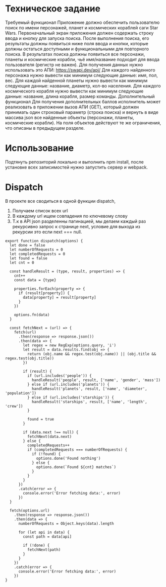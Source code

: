 # Техническое задание
Требуемый функционал
Приложение должно обеспечить пользователю поиск по имени персонажей, планет и космических кораблей саги Star Wars.
Первоначальный экран приложения должен содержать строку ввода и кнопку для запуска поиска.
После выполнения поиска, его результаты должны появиться ниже поля ввода и кнопки, которые должны остаться доступными и функциональными для повторного поиска.
В результатах поиска должны появиться все персонажи, планеты и космические корабли, чьё имя/название подходит для ввода пользователя (регистр не важен). Для получения данных нужно использовать это АПИ: https://swapi.dev/api/
Для каждого найденного персонажа нужно вывести как минимум следующие данные: имя, пол, вес.
Для каждой найденной планеты нужно вывести как минимум следующие данные: название, диаметр, кол-во населения.
Для каждого космического корабля нужно вывести как минимум следующие данные: название, длина корабля, размер команды.
Дополнительный функционал
Для получения дополнительных баллов исполнитель может реализовать в приложении вызов АПИ (GET), который должен принимать один строковый параметр (строка поиска) и вернуть в виде массива json все найденные объекты (персонажи, планеты, космические корабли). На поля объектов действуют те же ограничения, что описаны в предыдущем разделе.

# Использование
Подтянуть репозиторий локально и выполнить npm install, после установке всех записимостей нужно запустить сервер и webpack.

# Dispatch
В проекте все сводиться в одной функции dispatch,
1. Получаем список всех url
2. В каждому url ищем совпадения по ключевому слову
3. Т.к в API json разделенны пагинацией, мы делаем каждый раз рекурсивно запрос к странице next, условие для выхода из рекурсии это если next === null.

```
export function dispatch(options) {
  let done = false
  let numberOfRequests = 0
  let completedRequests = 0
  let found = false
  let cnt = 0

  const handleResult = (type, result, properties) => {
    cnt++
    const data = {type}

    properties.forEach(property => {
      if (result[property]) {
        data[property] = result[property]
      }
    })

    options.fn(data)
  }

  const fetchNext = (url) => {
    fetch(url)
      .then(response => response.json())
      .then(data => {
        let regex = new RegExp(options.query, 'i')
        let result = data.results.find(obj => {
          return (obj.name && regex.test(obj.name)) || (obj.title && regex.test(obj.title))
        })

        if (result) {
          if (url.includes('people')) {
            handleResult('people', result, ['name', 'gender', 'mass'])
          } else if (url.includes('planets')) {
            handleResult('planets', result, ['name', 'diameter', 'population'])
          } else if (url.includes('starships')) {
            handleResult('starships', result, ['name', 'length', 'crew'])
          }

          found = true
        }

        if (data.next !== null) {
          fetchNext(data.next)
        } else {
          completedRequests++
          if (completedRequests === numberOfRequests) {
            if (!found) {
              options.done('Found nothing')
            } else {
              options.done(`Found ${cnt} matches`)
            }
          }
        }
      })
      .catch(error => {
        console.error('Error fetching data:', error)
      })
  }

  fetch(options.url)
    .then(response => response.json())
    .then(data => {
      numberOfRequests = Object.keys(data).length

      for (let api in data) {
        const path = data[api]

        if (!done) {
          fetchNext(path)
        }
      }
    })
    .catch(error => {
      console.error('Error fetching data:', error)
    })
}
```
